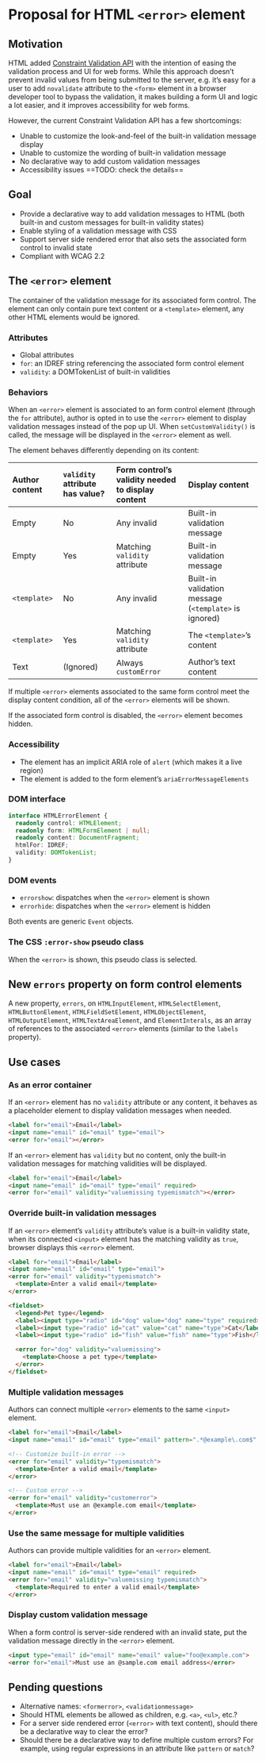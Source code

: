 # Proposal for HTML `<error>` element

## Motivation

HTML added [Constraint Validation API](https://developer.mozilla.org/en-US/docs/Web/HTML/Constraint_validation) with the intention of easing the validation process and UI for web forms. While this approach doesn’t prevent invalid values from being submitted to the server, e.g. it’s easy for a user to add `novalidate` attribute to the `<form>` element in a browser developer tool to bypass the validation, it makes building a form UI and logic a lot easier, and it improves accessibility for web forms.

However, the current Constraint Validation API has a few shortcomings:

* Unable to customize the look-and-feel of the built-in validation message display
* Unable to customize the wording of built-in validation message
* No declarative way to add custom validation messages
* Accessibility issues ==TODO: check the details==

## Goal

* Provide a declarative way to add validation messages to HTML (both built-in and custom messages for built-in validity states)
* Enable styling of a validation message with CSS
* Support server side rendered error that also sets the associated form control to invalid state
* Compliant with WCAG 2.2

## The `<error>` element

The container of the validation message for its associated form control. The element can only contain pure text content or a `<template>` element, any other HTML elements would be ignored.

### Attributes

* Global attributes
* `for`: an IDREF string referencing the associated form control element
* `validity`: a DOMTokenList of built-in validities

### Behaviors

When an `<error>` element is associated to an form control element (through the `for` attribute), author is opted in to use the `<error>` element to display validation messages instead of the pop up UI. When `setCustomValidity()` is called, the message will be displayed in the `<error>` element as well.

The element behaves differently depending on its content:

| Author content | `validity` attribute has value? | Form control’s validity needed to display content | Display content |
|:-|:-|:-|:-|
| Empty | No | Any invalid  | Built-in validation message |
| Empty | Yes | Matching `validity` attribute | Built-in validation message |
| `<template>` | No | Any invalid  | Built-in validation message (`<template>` is ignored) |
| `<template>` | Yes | Matching `validity` attribute | The `<template>`’s content |
| Text | (Ignored) | Always `customError` | Author’s text content |

If multiple `<error>` elements associated to the same form control meet the display content condition, all of the `<error>` elements will be shown.

If the associated form control is disabled, the `<error>` element becomes hidden.

### Accessibility

* The element has an implicit ARIA role of `alert` (which makes it a live region)
* The element is added to the form element’s `ariaErrorMessageElements`

### DOM interface

```ts
interface HTMLErrorElement {
  readonly control: HTMLElement;
  readonly form: HTMLFormElement | null;
  readonly content: DocumentFragment;
  htmlFor: IDREF;
  validity: DOMTokenList;
}
```

### DOM events

* `errorshow`: dispatches when the `<error>` element is shown
* `errorhide`: dispatches when the `<error>` element is hidden

Both events are generic `Event` objects.

### The CSS `:error-show` pseudo class

When the `<error>` is shown, this pseudo class is selected.

## New `errors` property on form control elements

A new property, `errors`, on `HTMLInputElement`, `HTMLSelectElement`, `HTMLButtonElement`, `HTMLFieldSetElement`, `HTMLObjectElement`, `HTMLOutputElement`, `HTMLTextAreaElement`, and `ElementInterals`, as an array of references to the associated `<error>` elements (similar to the `labels` property).

## Use cases

### As an error container

If an `<error>` element has no `validity` attribute or any content, it behaves as a placeholder element to display validation messages when needed.

```html
<label for="email">Email</label>
<input name="email" id="email" type="email">
<error for="email"></error>
```

If an `<error>` element has `validity` but no content, only the built-in validation messages for matching validities will be displayed.

```html
<label for="email">Email</label>
<input name="email" id="email" type="email" required>
<error for="email" validity="valuemissing typemismatch"></error>
```

### Override built-in validation messages

If an `<error>` element’s `validity` attribute’s value is a built-in validity state, when its connected `<input>` element has the matching validity as `true`, browser displays this `<error>` element.

```html
<label for="email">Email</label>
<input name="email" id="email" type="email">
<error for="email" validity="typemismatch">
  <template>Enter a valid email</template>
</error>
```

```html
<fieldset>
  <legend>Pet type</legend>
  <label><input type="radio" id="dog" value="dog" name="type" required>Dog</label>
  <label><input type="radio" id="cat" value="cat" name="type">Cat</label>
  <label><input type="radio" id="fish" value="fish" name="type">Fish</label>

  <error for="dog" validity="valuemissing">
    <template>Choose a pet type</template>
  </error>
</fieldset>
```

### Multiple validation messages

Authors can connect multiple `<error>` elements to the same `<input>` element.

```html
<label for="email">Email</label>
<input name="email" id="email" type="email" pattern=".*@example\.com$" required>

<!-- Customize built-in error -->
<error for="email" validity="typemismatch">
  <template>Enter a valid email</template>
</error>

<!-- Custom error -->
<error for="email" validity="customerror">
  <template>Must use an @example.com email</template>
</error>
```

### Use the same message for multiple validities

Authors can provide multiple validities for an `<error>` element.

```html
<label for="email">Email</label>
<input name="email" id="email" type="email" required>
<error for="email" validity="valuemissing typemismatch">
  <template>Required to enter a valid email</template>
</error>
```

### Display custom validation message

When a form control is server-side rendered with an invalid state, put the validation message directly in the `<error>` element.

```html
<input type="email" id="email" name="email" value="foo@example.com">
<error for="email">Must use an @sample.com email address</error>
```

## Pending questions

* Alternative names: `<formerror>`, `<validationmessage>`
* Should HTML elements be allowed as children, e.g. `<a>`, `<ul>`, etc.?
* For a server side rendered error (`<error>` with text content), should there be a declarative way to clear the error?
* Should there be a declarative way to define multiple custom errors? For example, using regular expressions in an attribute like `pattern` or `match`?
